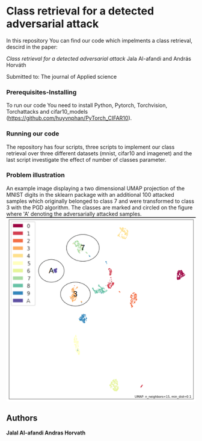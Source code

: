 # Class retrieval for a detected adversarial attack

In this repository You can find our code which impelments a class retrieval, descird in the paper:

*Class retrieval for a detected adversarial attack*
Jala Al-afandi and András Horváth

Submitted to:
The journal of Applied science

### Prerequisites-Installing
To run our code You need to install Python, Pytorch, Torchvision, Torchattacks and cifar10_models (https://github.com/huyvnphan/PyTorch_CIFAR10).

### Running our code
The repository has  four scripts, three scripts to implement our class retrieval over three different datasets (mnist, cifar10 and imagenet) and the last script investigate the effect of number of classes parameter.

### Problem illustration
An example image displaying a two dimensional UMAP projection of the MNIST digits in the sklearn package with an additional 100 attacked samples which originally belonged to class 7 and were transformed to class 3 with the PGD algorithm. The classes are marked and circled on the figure where 'A' denoting the adversarially attacked samples.
![alt text](https://github.com/Al-Afandi/class_retrieval/blob/main/umap_attacks_marked.png)

## Authors
**Jalal Al-afandi 
Andras Horvath** 
